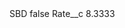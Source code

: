<?xml version="1.0" encoding="UTF-8"?>
<CustomMetadata xmlns="http://soap.sforce.com/2006/04/metadata" xmlns:xsi="http://www.w3.org/2001/XMLSchema-instance" xmlns:xsd="http://www.w3.org/2001/XMLSchema">
    <label>SBD</label>
    <protected>false</protected>
    <values>
        <field>Rate__c</field>
        <value xsi:type="xsd:double">8.3333</value>
    </values>
</CustomMetadata>
